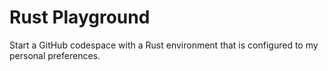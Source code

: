 # Rust Playground

Start a GitHub codespace with a Rust environment that is configured to my
personal preferences.
